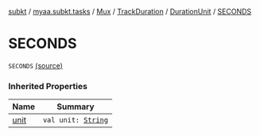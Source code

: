 [subkt](../../../../index.md) / [myaa.subkt.tasks](../../../index.md) / [Mux](../../index.md) / [TrackDuration](../index.md) / [DurationUnit](index.md) / [SECONDS](./-s-e-c-o-n-d-s.md)

# SECONDS

`SECONDS` [(source)](https://github.com/Myaamori/SubKt/blob/0.1.13/src/main/kotlin/myaa/subkt/tasks/muxtask.kt#L148)

### Inherited Properties

| Name | Summary |
|---|---|
| [unit](unit.md) | `val unit: `[`String`](https://kotlinlang.org/api/latest/jvm/stdlib/kotlin/-string/index.html) |
